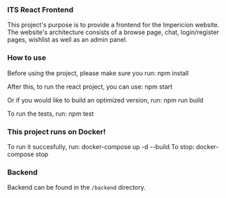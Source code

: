 ### ITS React Frontend

This project's purpose is to provide a frontend for the Impericion website.
The website's architecture consists of a browse page, chat, login/register pages, wishlist as well as an admin panel.

### How to use

Before using the project, please make sure you run:
npm install

After this, to run the react project, you can use:
npm start

Or if you would like to build an optimized version, run:
npm run build

To run the tests, run:
npm test

### This project runs on Docker!

To run it succesfully, run:
docker-compose up -d --build
To stop:
docker-compose stop

### Backend

Backend can be found in the `/backend` directory.
